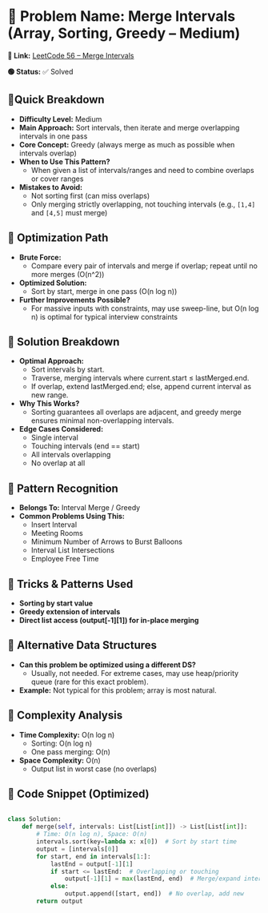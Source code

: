 # 🔹 Problem Name: Merge Intervals (Array, Sorting, Greedy – Medium)

**🔗 Link:** [LeetCode 56 – Merge Intervals](https://leetcode.com/problems/merge-intervals/description/)

**🟢 Status:** ✅ Solved

## 🔹Quick Breakdown

* **Difficulty Level:** Medium
* **Main Approach:** Sort intervals, then iterate and merge overlapping intervals in one pass
* **Core Concept:** Greedy (always merge as much as possible when intervals overlap)
* **When to Use This Pattern?**
  * When given a list of intervals/ranges and need to combine overlaps or cover ranges
* **Mistakes to Avoid:**
  * Not sorting first (can miss overlaps)
  * Only merging strictly overlapping, not touching intervals (e.g., `[1,4]` and `[4,5]` must merge)

## 🔹 Optimization Path

* **Brute Force:**
  * Compare every pair of intervals and merge if overlap; repeat until no more merges (O(n^2))
* **Optimized Solution:**
  * Sort by start, merge in one pass (O(n log n))
* **Further Improvements Possible?**
  * For massive inputs with constraints, may use sweep-line, but O(n log n) is optimal for typical interview constraints

## 🔹 Solution Breakdown

* **Optimal Approach:**
  * Sort intervals by start.
  * Traverse, merging intervals where current.start ≤ lastMerged.end.
  * If overlap, extend lastMerged.end; else, append current interval as new range.
* **Why This Works?**
  * Sorting guarantees all overlaps are adjacent, and greedy merge ensures minimal non-overlapping intervals.
* **Edge Cases Considered:**
  * Single interval
  * Touching intervals (end == start)
  * All intervals overlapping
  * No overlap at all

## 🔹 Pattern Recognition

* **Belongs To:** Interval Merge / Greedy
* **Common Problems Using This:**
  * Insert Interval
  * Meeting Rooms
  * Minimum Number of Arrows to Burst Balloons
  * Interval List Intersections
  * Employee Free Time

## 🔹 Tricks & Patterns Used

* **Sorting by start value**
* **Greedy extension of intervals**
* **Direct list access (output[-1][1]) for in-place merging**

## 🔹 Alternative Data Structures

* **Can this problem be optimized using a different DS?**
  * Usually, not needed. For extreme cases, may use heap/priority queue (rare for this exact problem).
* **Example:** Not typical for this problem; array is most natural.

## 🔹 Complexity Analysis

* **Time Complexity:** O(n log n)
  * Sorting: O(n log n)
  * One pass merging: O(n)
* **Space Complexity:** O(n)
  * Output list in worst case (no overlaps)

## 🔹 Code Snippet (Optimized)

```python

class Solution:
    def merge(self, intervals: List[List[int]]) -> List[List[int]]:
        # Time: O(n log n), Space: O(n)
        intervals.sort(key=lambda x: x[0])  # Sort by start time
        output = [intervals[0]]
        for start, end in intervals[1:]:
            lastEnd = output[-1][1]
            if start <= lastEnd:  # Overlapping or touching
                output[-1][1] = max(lastEnd, end)  # Merge/expand interval
            else:
                output.append([start, end])  # No overlap, add new
        return output

```
